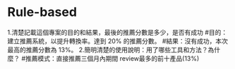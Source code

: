 # Rule-based

1.清楚記載這個專案的目的和結果，最後的推薦分數是多少，是否有成功
#目的：建立推薦系統，以提升轉換率。達到 20% 的推薦分數。
#結果：沒有成功，本次最高的推薦分數為 13%。
2.簡明清楚的使用說明：用了哪些工具和方法？為什麼？ 
#推薦模式：直接推薦三個月內期間 review最多的前十產品(13%)
